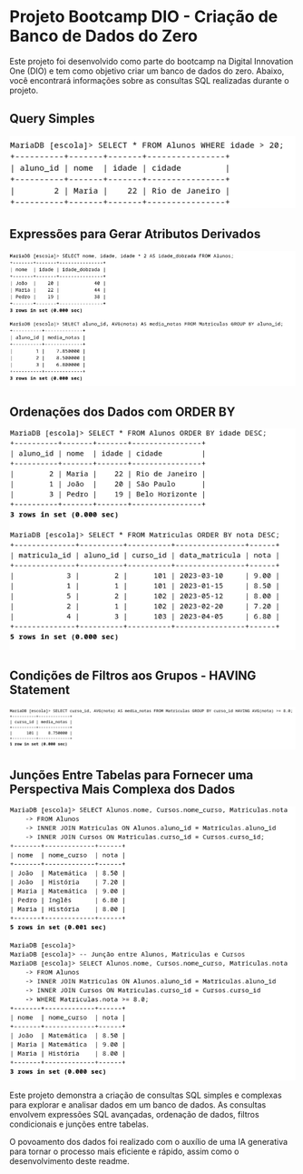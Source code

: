 # Projeto Bootcamp DIO - Criação de Banco de Dados do Zero

Este projeto foi desenvolvido como parte do bootcamp na Digital Innovation One (DIO) e tem como objetivo criar um banco de dados do zero. Abaixo, você encontrará informações sobre as consultas SQL realizadas durante o projeto.

## Query Simples

![Query Simples](images/query_simples.png)

## Expressões para Gerar Atributos Derivados

![Expressões para Gerar Atributos Derivados](images/expressoes.png)

## Ordenações dos Dados com ORDER BY

![Ordenações dos Dados com ORDER BY](images/ordenacao.png)

## Condições de Filtros aos Grupos - HAVING Statement

![Condições de Filtros aos Grupos - HAVING Statement](images/having.png)

## Junções Entre Tabelas para Fornecer uma Perspectiva Mais Complexa dos Dados

![Junções Entre Tabelas para Fornecer uma Perspectiva Mais Complexa dos Dados](images/agrupamento.png)

Este projeto demonstra a criação de consultas SQL simples e complexas para explorar e analisar dados em um banco de dados. As consultas envolvem expressões SQL avançadas, ordenação de dados, filtros condicionais e junções entre tabelas.

O povoamento dos dados foi realizado com o auxílio de uma IA generativa para tornar o processo mais eficiente e rápido, assim como o desenvolvimento deste readme.